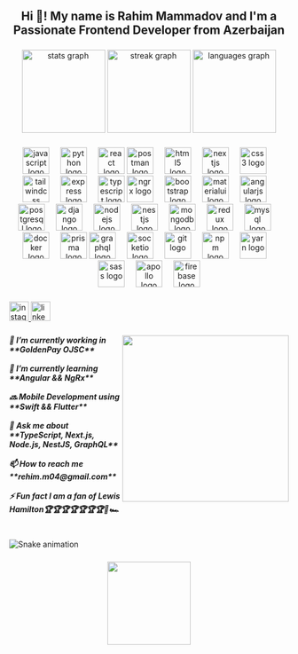 <h2 align="center">Hi 👋! My name is Rahim Mammadov and I'm a Passionate Frontend Developer from Azerbaijan</h2>

###

<div align="center">
  <img src="https://github-readme-stats.vercel.app/api?username=RehimMammadov&hide_title=false&hide_rank=false&show_icons=true&include_all_commits=true&count_private=true&disable_animations=false&theme=tokyonight&locale=en&hide_border=false" height="150" alt="stats graph"  />
  <img src="https://streak-stats.demolab.com?user=RehimMammadov&locale=en&mode=daily&theme=tokyonight&hide_border=false&border_radius=5" height="150" alt="streak graph"  />
  <img src="https://github-readme-stats.vercel.app/api/top-langs?username=RehimMammadov&locale=en&hide_title=false&layout=compact&card_width=320&langs_count=5&theme=tokyonight&hide_border=false" height="150" alt="languages graph"  />
</div>

###

<div align="center">
  <img src="https://cdn.jsdelivr.net/gh/devicons/devicon/icons/javascript/javascript-original.svg" height="48" alt="javascript logo"  />
  <img width="12" />
  <img src="https://cdn.jsdelivr.net/gh/devicons/devicon/icons/python/python-original.svg" height="48" alt="python logo"  />
  <img width="12" />
  <img src="https://cdn.jsdelivr.net/gh/devicons/devicon/icons/react/react-original.svg" height="48" alt="react logo"  />
 <img src="https://camo.githubusercontent.com/a13ca5b988ada41839ebe4f88455e63419a1b56fcb5eda207794cd1649a61d2c/68747470733a2f2f7777772e766563746f726c6f676f2e7a6f6e652f6c6f676f732f676574706f73746d616e2f676574706f73746d616e2d69636f6e2e737667" height="48" alt="postman logo"  />
  <img width="12" />
  <img src="https://cdn.jsdelivr.net/gh/devicons/devicon/icons/html5/html5-plain.svg" height="48" alt="html5 logo"  />
  <img width="12" />
  <img src="https://camo.githubusercontent.com/c65a976054cca7cf6d0a8561ec6a0d2759b6762319584f27c6244dda5ff89f86/68747470733a2f2f7777772e64727570616c2e6f72672f66696c65732f70726f6a6563742d696d616765732f6e6578746a732d69636f6e2d6461726b2d6261636b67726f756e642e706e67" height="48" alt="nextjs logo"  />
  <img width="12" />
  <img src="https://cdn.jsdelivr.net/gh/devicons/devicon/icons/css3/css3-plain.svg" height="48" alt="css3 logo"  />
  <img width="12" />
  <img src="https://raw.githubusercontent.com/danielcranney/readme-generator/main/public/icons/skills/tailwindcss-colored.svg" height="48" alt="tailwindcss logo"  />
  <img width="12" />
  <img src="https://raw.githubusercontent.com/danielcranney/readme-generator/main/public/icons/skills/express-colored-dark.svg" height="48" alt="express logo"  />
  <img width="12" />
  <img src="https://cdn.jsdelivr.net/gh/devicons/devicon/icons/typescript/typescript-plain.svg" height="48" alt="typescript logo"  />
 <img src="https://camo.githubusercontent.com/f5c3fc78d64f03840113d78181c6ab430830b8856a9cb2493572c8d81cbfdc5c/68747470733a2f2f63646e2e776f726c64766563746f726c6f676f2e636f6d2f6c6f676f732f6e6772782e737667" height="48" alt="ngrx logo"  />
  <img width="12" />
  <img src="https://cdn.jsdelivr.net/gh/devicons/devicon/icons/bootstrap/bootstrap-original.svg" height="48" alt="bootstrap logo"  />
  <img width="12" />
  <img src="https://cdn.jsdelivr.net/gh/devicons/devicon/icons/materialui/materialui-original.svg" height="48" alt="materialui logo"  />
  <img width="12" />
  <img src="https://camo.githubusercontent.com/c180a7417c3fa68b908d550d8ecd4063d53b6b1bbc4914b0910dfc8f00a424fb/68747470733a2f2f7777772e63646e6c6f676f2e636f6d2f6c6f676f732f612f35312f616e67756c61722e737667" height="48" alt="angularjs logo"  />
  <img width="12" />
  <img src="https://cdn.jsdelivr.net/gh/devicons/devicon/icons/postgresql/postgresql-plain.svg" height="48" alt="postgresql logo"  />
  <img width="12" />
  <img src="https://camo.githubusercontent.com/c96cb99431280ee1fdce3fe6b5338c5aca7bcaf94331b7426803ac9b426f6cef/68747470733a2f2f63646e2e776f726c64766563746f726c6f676f2e636f6d2f6c6f676f732f646a616e676f2e737667" height="48" alt="django logo"  />
  <img width="12" />
  <img src="https://cdn.jsdelivr.net/gh/devicons/devicon/icons/nodejs/nodejs-original-wordmark.svg" height="48" alt="nodejs logo"  />
  <img width="12" />
  <img src="https://camo.githubusercontent.com/a4715aa6db1be160c6cb7999a8549689fb230b4db7fe87c8b2d813d06f69b762/68747470733a2f2f646f63732e6e6573746a732e636f6d2f6173736574732f6c6f676f2d736d616c6c2e737667" height="48" alt="nestjs logo"  />
  <img width="12" />
  <img src="https://cdn.jsdelivr.net/gh/devicons/devicon/icons/mongodb/mongodb-original.svg" height="48" alt="mongodb logo"  />
  <img width="12" />
  <img src="https://cdn.jsdelivr.net/gh/devicons/devicon/icons/redux/redux-original.svg" height="48" alt="redux logo"  />
  <img width="12" />
  <img src="https://cdn.jsdelivr.net/gh/devicons/devicon/icons/mysql/mysql-original.svg" height="48" alt="mysql logo"  />
  <img width="12" />
  <img src="https://cdn.jsdelivr.net/gh/devicons/devicon/icons/docker/docker-original-wordmark.svg" height="48" alt="docker logo"  />
  <img width="12" />
  <img src="https://camo.githubusercontent.com/6c30a7d0eccbfaa1a79bae07ba7feb0af19211035bd3d6709c9b857c88c30992/68747470733a2f2f7777772e7376677265706f2e636f6d2f73686f772f3337343030322f707269736d612e737667" height="48" alt="prisma logo"  />
 <img src="https://cdn.jsdelivr.net/gh/devicons/devicon/icons/graphql/graphql-plain.svg" height="48" alt="graphql logo"  />
  <img width="12" />
  <img src="https://cdn.jsdelivr.net/gh/devicons/devicon/icons/socketio/socketio-original.svg" height="48" alt="socketio logo"  />
  <img width="12" />
  <img src="https://cdn.jsdelivr.net/gh/devicons/devicon/icons/git/git-original.svg" height="48" alt="git logo"  />
  <img width="12" />
  <img src="https://cdn.jsdelivr.net/gh/devicons/devicon/icons/npm/npm-original-wordmark.svg" height="48" alt="npm logo"  />
  <img width="12" />
  <img src="https://cdn.jsdelivr.net/gh/devicons/devicon/icons/yarn/yarn-original.svg" height="48" alt="yarn logo"  />
  <img width="12" />
  <img src="https://cdn.jsdelivr.net/gh/devicons/devicon/icons/sass/sass-original.svg" height="48" alt="sass logo"  />
  <img width="12" />
   <img src="https://camo.githubusercontent.com/3a97eba36308c05933b752ab211f94578e544d4e4e2b2dfa2355fc19dfeb7ce8/68747470733a2f2f63646e2e62726967687474616c6b2e636f6d2f616d732f63616c69666f726e69612f696d616765732f6368616e6e656c2f31393337302f696d6167655f3832363739352e706e673f77696474683d333030266865696768743d333030" height="48" alt="apollo logo"  />
  <img width="12" />
  <img src="https://cdn.jsdelivr.net/gh/devicons/devicon/icons/firebase/firebase-plain.svg" height="48" alt="firebase logo"  />
</div>

###

<div align="left">
  <a href="https://www.instagram.com/_rahimos_44/" target="_blank">
    <img src="https://img.shields.io/static/v1?message=Instagram&logo=instagram&label=&color=E4405F&logoColor=white&labelColor=&style=for-the-badge" height="35" alt="instagram logo"  />
  </a>
  <a href="https://www.linkedin.com/in/rahim-mammadov-a79991269/" target="_blank">
    <img src="https://img.shields.io/static/v1?message=LinkedIn&logo=linkedin&label=&color=0077B5&logoColor=white&labelColor=&style=for-the-badge" height="35" alt="linkedin logo"  />
  </a>
</div>

###

<img align="right" height="300" src="https://user-images.githubusercontent.com/74038190/212749695-a6817c5a-a794-462b-afca-1b5ce7dd5e63.gif"  />

###

<h5 align="left">🔭 I’m currently working in **GoldenPay OJSC**<br><br>🌱 I’m currently learning **Angular && NgRx**<br><br>🔜 Mobile Development using **Swift && Flutter**<br><br>💬 Ask me about **TypeScript, Next.js, Node.js, NestJS, GraphQL**<br><br>📫 How to reach me **rehim.m04@gmail.com**<br><br>⚡ Fun fact I am a fan of <b><i>Lewis Hamilton🏆🏆🏆🏆🏆🏆🏆🏁🏎️</i></b></h5>

###

<br clear="both">

<img src="https://raw.githubusercontent.com/RehimMammadov/RehimMammadov/output/snake.svg" alt="Snake animation" />

###

<div align="center">
  <img height="150" src="https://camo.githubusercontent.com/00fe481a0a5484f5815f56db51b66610710bf0c22d0d81adca3e1a5307e78717/68747470733a2f2f6769746875622d70726f66696c652d74726f7068792e76657263656c2e6170702f3f757365726e616d653d526568696d4d616d6d61646f76267468656d653d746f6b796f6e69676874266e6f2d6672616d653d74727565266e6f2d62673d74727565266d617267696e2d773d34"  />
</div>

###
